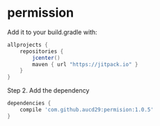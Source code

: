 # permission

Add it to your build.gradle with:
```gradle
allprojects {
    repositories {
        jcenter()
        maven { url "https://jitpack.io" }
    }
}
```

Step 2. Add the dependency

```gradle
dependencies {
    compile 'com.github.aucd29:permision:1.0.5'
}
```

